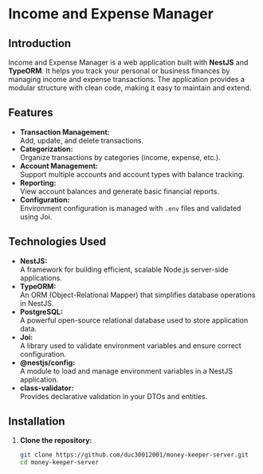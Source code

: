 # Income and Expense Manager

## Introduction

Income and Expense Manager is a web application built with **NestJS** and **TypeORM**. It helps you track your personal or business finances by managing income and expense transactions. The application provides a modular structure with clean code, making it easy to maintain and extend.

## Features

- **Transaction Management:**  
  Add, update, and delete transactions.
- **Categorization:**  
  Organize transactions by categories (income, expense, etc.).
- **Account Management:**  
  Support multiple accounts and account types with balance tracking.
- **Reporting:**  
  View account balances and generate basic financial reports.
- **Configuration:**  
  Environment configuration is managed with `.env` files and validated using Joi.

## Technologies Used

- **NestJS:**  
  A framework for building efficient, scalable Node.js server-side applications.
- **TypeORM:**  
  An ORM (Object-Relational Mapper) that simplifies database operations in NestJS.
- **PostgreSQL:**  
  A powerful open-source relational database used to store application data.
- **Joi:**  
  A library used to validate environment variables and ensure correct configuration.
- **@nestjs/config:**  
  A module to load and manage environment variables in a NestJS application.
- **class-validator:**  
  Provides declarative validation in your DTOs and entities.

## Installation

1. **Clone the repository:**

    ```bash
    git clone https://github.com/duc30012001/money-keeper-server.git
    cd money-keeper-server
    ```
